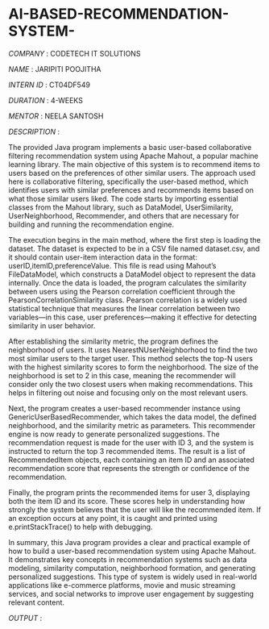# AI-BASED-RECOMMENDATION-SYSTEM-

*COMPANY* : CODETECH IT SOLUTIONS

*NAME* : JARIPITI POOJITHA

*INTERN ID* : CT04DF549

*DURATION* : 4-WEEKS

*MENTOR* : NEELA SANTOSH

*DESCRIPTION* :

The provided Java program implements a basic user-based collaborative filtering recommendation system using Apache Mahout, a popular machine learning library. The main objective of this system is to recommend items to users based on the preferences of other similar users. The approach used here is collaborative filtering, specifically the user-based method, which identifies users with similar preferences and recommends items based on what those similar users liked. The code starts by importing essential classes from the Mahout library, such as DataModel, UserSimilarity, UserNeighborhood, Recommender, and others that are necessary for building and running the recommendation engine.

The execution begins in the main method, where the first step is loading the dataset. The dataset is expected to be in a CSV file named dataset.csv, and it should contain user-item interaction data in the format: userID,itemID,preferenceValue. This file is read using Mahout’s FileDataModel, which constructs a DataModel object to represent the data internally. Once the data is loaded, the program calculates the similarity between users using the Pearson correlation coefficient through the PearsonCorrelationSimilarity class. Pearson correlation is a widely used statistical technique that measures the linear correlation between two variables—in this case, user preferences—making it effective for detecting similarity in user behavior.

After establishing the similarity metric, the program defines the neighborhood of users. It uses NearestNUserNeighborhood to find the two most similar users to the target user. This method selects the top-N users with the highest similarity scores to form the neighborhood. The size of the neighborhood is set to 2 in this case, meaning the recommender will consider only the two closest users when making recommendations. This helps in filtering out noise and focusing only on the most relevant users.

Next, the program creates a user-based recommender instance using GenericUserBasedRecommender, which takes the data model, the defined neighborhood, and the similarity metric as parameters. This recommender engine is now ready to generate personalized suggestions. The recommendation request is made for the user with ID 3, and the system is instructed to return the top 3 recommended items. The result is a list of RecommendedItem objects, each containing an item ID and an associated recommendation score that represents the strength or confidence of the recommendation.

Finally, the program prints the recommended items for user 3, displaying both the item ID and its score. These scores help in understanding how strongly the system believes that the user will like the recommended item. If an exception occurs at any point, it is caught and printed using e.printStackTrace() to help with debugging.

In summary, this Java program provides a clear and practical example of how to build a user-based recommendation system using Apache Mahout. It demonstrates key concepts in recommendation systems such as data modeling, similarity computation, neighborhood formation, and generating personalized suggestions. This type of system is widely used in real-world applications like e-commerce platforms, movie and music streaming services, and social networks to improve user engagement by suggesting relevant content.

*OUTPUT* :

